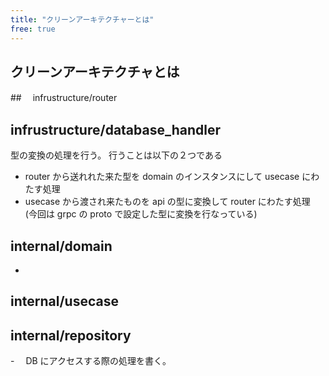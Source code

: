 ```yaml
---
title: "クリーンアーキテクチャーとは"
free: true
---
```


## クリーンアーキテクチャとは

##　 infrustructure/router

## infrustructure/database_handler

型の変換の処理を行う。
行うことは以下の２つである

- router から送れれた来た型を domain のインスタンスにして usecase にわたす処理
- usecase から渡され来たものを api の型に変換して router にわたす処理　(今回は grpc の proto で設定した型に変換を行なっている)

## internal/domain

-

## internal/usecase

## internal/repository

-　 DB にアクセスする際の処理を書く。
